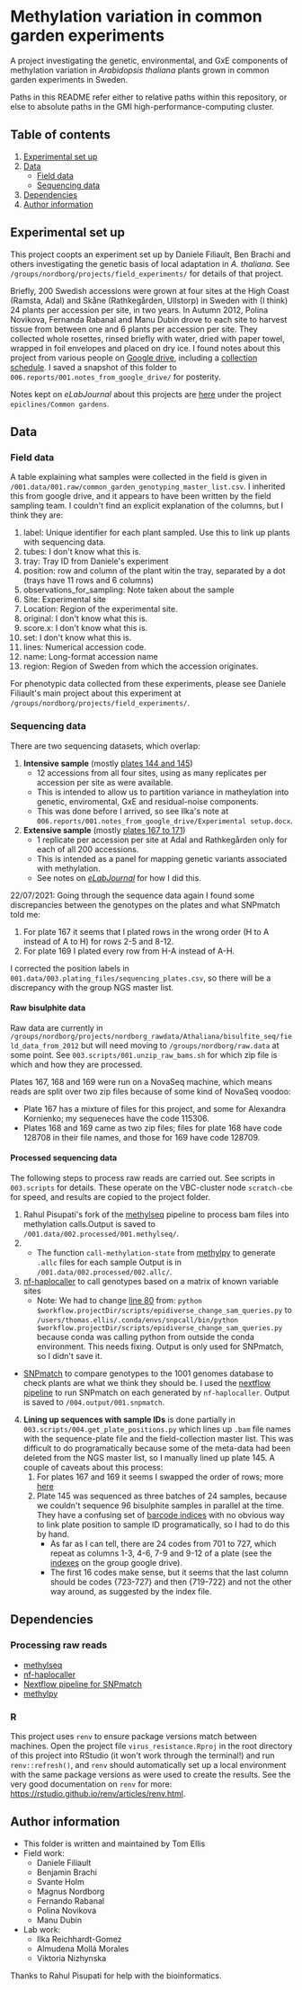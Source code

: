 # Methylation variation in common garden experiments

A project investigating the genetic, environmental, and GxE components of methylation variation in *Arabidopsis thaliana* plants grown in common garden experiments in Sweden.

Paths in this README refer either to relative paths within this repository, or else to absolute paths in the GMI high-performance-computing cluster.

## Table of contents

1. [Experimental set up](#experimental-set-up)
3. [Data](#data-files)
    * [Field data](#field-data)
    * [Sequencing data](#sequencing-data)
4. [Dependencies](#dependencies)
5. [Author information](#author-information)


## Experimental set up

This project coopts an experiment set up by Daniele Filiault, Ben Brachi and others investigating the genetic basis of local adaptation in *A. thaliana*. See `/groups/nordborg/projects/field_experiments/` for details of that project.

Briefly, 200 Swedish accessions were grown at four sites at the High Coast (Ramsta, Adal) and Skåne (Rathkegården, Ullstorp) in Sweden with (I think) 24 plants per accession per site, in two years. In Autumn 2012, Polina Novikova, Fernanda Rabanal and Manu Dubin drove to each site to harvest tissue from between one and 6 plants per accession per site. They collected whole rosettes, rinsed briefly with water, dried with paper towel, wrapped in foil envelopes and placed on dry ice. I found notes about this project from various people on [Google drive](https://drive.google.com/drive/folders/0B2_HB0VI2ORrWVRGLU0wcm5YMVE), including a [collection schedule](https://drive.google.com/drive/folders/0B2_HB0VI2ORrWVRGLU0wcm5YMVE). I saved a snapshot of this folder to `006.reports/001.notes_from_google_drive/` for posterity.

Notes kept on *eLabJournal* about this projects are [here](https://vbc.elabjournal.com/members/experiments/browser/#view=study&nodeID=45911&page=0&userID=20538&status=0&column=created&order=DESC&search=) under the project `epiclines/Common gardens`.

## Data

### Field data

A table explaining what samples were collected in the field is given in `/001.data/001.raw/common_garden_genotyping_master_list.csv`. I inherited this from google drive, and it appears to have been written by the field sampling team. I couldn't find an explicit explanation of the columns, but I think they are:
    
1. label: Unique identifier for each plant sampled. Use this to link up plants with sequencing data.
2. tubes: I don't know what this is.
3. tray: Tray ID from Daniele's experiment
4. position: row and column of the plant witin the tray, separated by a dot (trays have 11 rows and 6 columns)
5. observations_for_sampling: Note taken about the sample
6. Site: Experimental site
7. Location: Region of the experimental site.
8. original: I don't know what this is.
9. score.x: I don't know what this is.
10. set: I don't know what this is.
11. lines: Numerical accession code.
12. name: Long-format accession name
13. region: Region of Sweden from which the accession originates.

For phenotypic data collected from these experiments, please see Daniele Filiault's main project about this experiment at `/groups/nordborg/projects/field_experiments/`.

### Sequencing data

There are two sequencing datasets, which overlap:

1. **Intensive sample** (mostly [plates 144 and 145](https://docs.google.com/spreadsheets/d/1gX_zYZMaFUk6SMOYTfcjOlv9Mv5vv6ksmSUq_iSSVnU/edit#gid=0))
    * 12 accessions from all four sites, using as many replicates per accession per site as were available.
    * This is intended to allow us to partition variance in matheylation into genetic, enviromental, GxE and residual-noise components.
    * This was done before I arrived, so see Ilka's note at `006.reports/001.notes_from_google_drive/Experimental setup.docx`.
2. **Extensive sample** (mostly [plates 167 to 171](https://docs.google.com/spreadsheets/d/1gX_zYZMaFUk6SMOYTfcjOlv9Mv5vv6ksmSUq_iSSVnU/edit#gid=0))
    * 1 replicate per accession per site at Adal and Rathkegården only for each of all 200 accessions.
    * This is intended as a panel for mapping genetic variants associated with methylation.
    * See notes on [*eLabJournal*](https://vbc.elabjournal.com/members/experiments/browser/#view=experiment&nodeID=227439) for how I did this.

22/07/2021: Going through the sequence data again I found some discrepancies between the genotypes on the plates and what SNPmatch told me:

1. For plate 167 it seems that I plated rows in the wrong order (H to A instead of A to H) for rows 2-5 and 8-12.
2. For plate 169 I plated every row from H-A instead of A-H.

I corrected the position labels in `001.data/003.plating_files/sequencing_plates.csv`, so there will be a discrepancy with the group NGS master list.

#### Raw bisulphite data

Raw data are currently in `/groups/nordborg/projects/nordborg_rawdata/Athaliana/bisulfite_seq/field_data_from_2012` but will need moving to `/groups/nordborg/raw.data` at some point. See `003.scripts/001.unzip_raw_bams.sh` for which zip file is which and how they are processed.

 Plates 167, 168 and 169 were run on a NovaSeq machine, which means reads are split over two zip files because of some kind of NovaSeq voodoo:
 
 * Plate 167 has a mixture of files for this project, and some for Alexandra Kornienko; my sequeneces have the code 115306.
 * Plates 168 and 169 came as two zip files; files for plate 168 have code 128708 in their file names, and those for 169 have code 128709.

#### Processed sequencing data

The following steps to process raw reads are carried out. See scripts in `003.scripts` for details. These operate on the VBC-cluster node `scratch-cbe` for speed, and results are copied to the project folder.

1. Rahul Pisupati's fork of the [methylseq](https://github.com/rbpisupati/methylseq) pipeline to process bam files into methylation calls.Output is saved to `/001.data/002.processed/001.methylseq/`.
2. * The function `call-methylation-state` from [methylpy](https://github.com/yupenghe/methylpy) to generate `.allc` files for each sample Output is in `/001.data/002.processed/002.allc/`.
3. [nf-haplocaller](https://github.com/Gregor-Mendel-Institute/nf-haplocaller) to call genotypes based on a matrix of known variable sites
    * Note: We had to change [line 80](https://github.com/Gregor-Mendel-Institute/nf-haplocaller/blob/5c78ec474d728a277eebc2bd8b365bb5841155f7/snps_bsseq.nf#L80) from:
    ```python $workflow.projectDir/scripts/epidiverse_change_sam_queries.py```
    to
    ```/users/thomas.ellis/.conda/envs/snpcall/bin/python $workflow.projectDir/scripts/epidiverse_change_sam_queries.py```
    because conda was calling python from outside the conda environment. This needs fixing. Output is only used for SNPmatch, so I didn't save it.
* [SNPmatch](https://github.com/Gregor-Mendel-Institute/SNPmatch) to compare genotypes to the 1001 genomes database to check plants are what we think they should be. I used the [nextflow pipeline](https://github.com/rbpisupati/nf-snpmatch) to run SNPmatch on each generated by `nf-haplocaller`. Output is saved to `/004.output/001.snpmatch`.
4. **Lining up sequences with sample IDs** is done partially in `003.scripts/004.get_plate_positions.py` which lines up `.bam` file names with the sequence-plate file and the field-collection master list. This was difficult to do programatically because some of the meta-data had been deleted from the NGS master list, so I manually lined up plate 145. A couple of caveats about this process:
    1. For plates 167 and 169 it seems I swapped the order of rows; more [here](#sequencing-data)
    2. Plate 145 was sequenced as three batches of 24 samples, because we couldn't sequence 96 bisulphite samples in parallel at the time. They have a confusing set of [barcode indices](https://docs.google.com/spreadsheets/d/1TI9wWU2aYMrvH0-jZjQ9gGqceYwQ1w8qbHFGqrQrBKM/edit#gid=1695237440) with no obvious way to link plate position to sample ID programatically, so I had to do this by hand.
        - As far as I can tell, there are 24 codes from 701 to 727, which repeat as columns 1-3, 4-6, 7-9 and 9-12 of a plate (see the [indexes](https://docs.google.com/spreadsheets/d/1TI9wWU2aYMrvH0-jZjQ9gGqceYwQ1w8qbHFGqrQrBKM/edit#gid=1695237440) on the group google drive).
        - The first 16 codes make sense, but it seems that the last column should be codes {723-727} and then {719-722} and not the other way around, as suggested by the index file.

## Dependencies

### Processing raw reads

* [methylseq](https://github.com/rbpisupati/methylseq)
* [nf-haplocaller](https://github.com/Gregor-Mendel-Institute/nf-haplocaller)
* [Nextflow pipeline for SNPmatch](https://github.com/rbpisupati/nf-snpmatch)
* [methylpy](https://github.com/yupenghe/methylpy)

### R
This project uses `renv` to ensure package versions match between machines. Open the project file `virus_resistance.Rproj` in the root directory of this project into RStudio (it won't work through the terminal!) and run `renv::refresh()`, and `renv` should automatically set up a local environment with the same package versions as were used to create the results. See the very good documentation on `renv` for more: https://rstudio.github.io/renv/articles/renv.html.

## Author information

* This folder is written and maintained by Tom Ellis
* Field work:
    * Daniele Filiault
    * Benjamin Brachi
    * Svante Holm
    * Magnus Nordborg
    * Fernando Rabanal
    * Polina Novikova
    * Manu Dubin
* Lab work:
    * Ilka Reichhardt-Gomez
    * Almudena Mollá Morales
    * Viktoria Nizhynska

Thanks to Rahul Pisupati for help with the bioinformatics.

